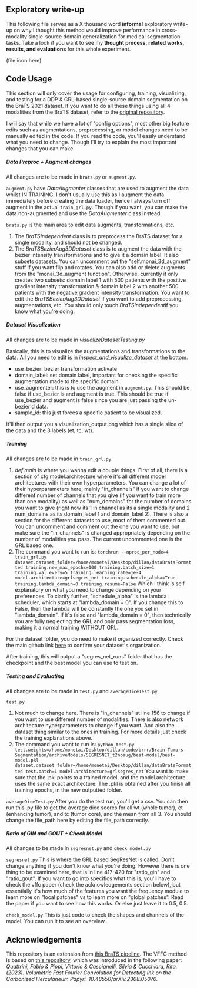 ## Exploratory write-up
This following file serves as a X thousand word **informal** exploratory write-up on why I thought this method would improve performance in cross-modality single-source domain generalization for medical segmentation tasks. Take a look if you want to see my **thought process, related works, results, and evaluations** for this whole experiment. 

(file icon here)


## Code Usage
This section will only cover the usage for configuring, training, visualizing, and testing for a DDP & GRL-based single-source domain segmentation on the BraTS 2021 dataset. If you want to do all these things using all 4 modalities from the BraTS dataset, refer to the [original repository](https://github.com/faizan1234567/Brain-Tumors-Segmentation/tree/main).

I will say that while we have a lot of "config options", most other big feature edits such as augmentations, preprocessing, or model changes need to be manually edited in the code. If you read the code, you'll easily understand what you need to change. Though I'll try to explain the most important changes that you can make.


##### Data Preproc + Augment changes
All changes are to be made in `brats.py` or `augment.py`.

`augment.py` have *DataAugmenter* classes that are used to augment the data whilst IN TRAINING. I don't usually use this as I augment the data immediately before creating the data loader, hence I always turn off augment in the actual `train_grl.py`. Though if you want, you can make the data non-augmented and use the *DataAugmenter* class instead.

`brats.py` is the main area to edit data augments, transformations, etc. 
1. The *BraTSIndependent* class is to preprocess the BraTS dataset for a single modality, and should not be changed.
2. The *BraTSBezierAug3DDataset* class is to augment the data with the bezier intensity transformations and to give it a domain label. It also subsets datasets. You can uncomment out the "self.monai_3d_augment" stuff if you want flip and rotates. You can also add or delete augments from the "monai_3d_augment function". Otherwise, currently it only creates two subsets: domain label 1 with 500 patients with the positive gradient intensity transformation & domain label 2 with another 500 patients with the negative gradient intensity transformation.
You want to edit the *BraTSBezierAug3DDataset* if you want to add preprocessing, augmentations, etc. You should only touch *BraTSIndependent*if you know what you're doing.



##### Dataset Visualization
All changes are to be made in *visualizeDatasetTesting.py*

Basically, this is to visualize the augmentations and transformations to the data. All you need to edit is in *inspect_and_visualize_dataset* at the bottom.
- use_bezier: bezier transformation activate
- domain_label: set domain label, important for checking the specific augmentation made to the specific domain
- use_augmenter: this is to use the augment in `augment.py`. This should be false if use_bezier is and augment is true. This should be true if use_bezier and augment is false since you are just passing the un-bezier'd data.
- sample_id: this just forces a specific patient to be visualized.

It'll then output you a visualization_output.png which has a single slice of the data and the 3 labels (et, tc, wt).

##### Training
All changes are to be made in `train_grl.py`

1. *def main* is where you wanna edit a couple things. First of all, there is a section of cfg.model.architecture where it's all different model architectures with their own hyperparameters. You can change a lot of their hyperparameters here, mainly "in_channels" if you want to change different number of channels that you give (if you want to train more than one modality) as well as "num_domains" for the number of domains you want to give (right now its 1 in channel as its a single modality and 2 num_domains as its domain_label 1 and domain_label 2). There is also a section for the different datasets to use, most of them commented out. You can uncomment and comment out the one you want to use, but make sure the "in_channels" is changed appropriately depending on the number of modalities you pass. The current uncommented one is the GRL based one.
2. The command you want to run is:
`torchrun --nproc_per_node=4 train_grl.py     dataset.dataset_folder=/home/monetai/Desktop/dillan/dataBratsFormatted training.new_max_epochs=100 training.batch_size=1 training.val_every=5 training.learning_rate=1e-4 model.architecture=grlsegres_net training.schedule_alpha=True training.lambda_domain=0 training.resume=False`
Which I think is self explanatory on what you need to change depending on your preferences. To clarify further, "schedule_alpha" is the lambda scheduler, which starts at "lambda_domain = 0". If you change this to False, then the lambda will be constantly the one you set in "lambda_domain". If it's false and "lambda_domain = 0", then technically you are fully neglecting the GRL and only pass segmentation loss, making it a normal training WITHOUT GRL.

For the dataset folder, you do need to make it organized correctly. Check the main github link [here](https://github.com/faizan1234567/Brain-Tumors-Segmentation/tree/main) to confirm your dataset's organization.

After training, this will output a "segres_net_runs" folder that has the checkpoint and the best model you can use to test on.


##### Testing and Evaluating
All changes are to be made in `test.py` and `averageDiceTest.py`

`test.py`
1. Not much to change here. There is "in_channels" at line 156 to change if you want to use different number of modalities. There is also network architecture hyperparameters to change if you want. And also the dataset thing similar to the ones in training. For more details just check the training explanations above.
2. The command you want to run is:
`python test.py test.weights=/home/monetai/Desktop/dillan/code/brrr/Brain-Tumors-Segmentation/archiveModels/SEGRESNET_t2noaug/best-model/best-model.pkl dataset.dataset_folder=/home/monetai/Desktop/dillan/dataBratsFormatted test.batch=1 model.architecture=grlsegres_net`
You want to make sure that the .pkl points to a trained model, and the model.architecture uses the same exact architecture. The .pkl is obtained after you finish all training epochs, in the new outputted folder.

`averageDiceTest.py`
After you do the test run, you'll get a csv. You can then run this .py file to get the average dice scores for all wt (whole tumor), et (enhancing tumor), and tc (tumor core), and the mean from all 3. You should change the file_path here 
by editing the file_path correctly.


##### Ratio of GIN and GOUT + Check Model
All changes to be made in `segresnet.py` and `check_model.py`

`segresnet.py`
This is where the GRL based SegResNet is called. Don't change anything if you don't know what you're doing. However there is one thing to be examined here, that is in line 417-420 for "ratio_gin" and "ratio_gout". If you want to go into specifics what this is, you'll have to check the vffc paper (check the acknowledgements section below), but essentially it's how much of the features you want the frequency module to learn more on "local patches" vs to learn more on "global patches". Read the paper if you want to see how this works. Or else just leave it to 0.5, 0.5.

`check_model.py`
This is just code to check the shapes and channels of the model. You can run it to see an overview.



## Acknowledgements
This repository is an extension from [this BraTS pipeline](https://github.com/faizan1234567/Brain-Tumors-Segmentation/tree/main). The VFFC method is based on [this repository](https://github.com/aimagelab/vffc/tree/main?tab=readme-ov-file), which was introduced in the following paper:
*Quattrini, Fabio & Pippi, Vittorio & Cascianelli, Silvia & Cucchiara, Rita. (2023). Volumetric Fast Fourier Convolution for Detecting Ink on the Carbonized Herculaneum Papyri. 10.48550/arXiv.2308.05070.* 

